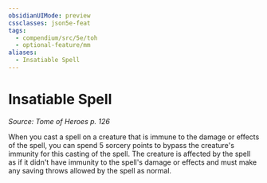 ```yaml
---
obsidianUIMode: preview
cssclasses: json5e-feat
tags:
  - compendium/src/5e/toh
  - optional-feature/mm
aliases:
  - Insatiable Spell
---
```

# Insatiable Spell
*Source: Tome of Heroes p. 126*  

When you cast a spell on a creature that is immune to the damage or effects of the spell, you can spend 5 sorcery points to bypass the creature's immunity for this casting of the spell. The creature is affected by the spell as if it didn't have immunity to the spell's damage or effects and must make any saving throws allowed by the spell as normal.